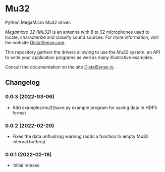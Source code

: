 # Mu32

Python MegaMicro Mu32 driver.

*Megamicro 32 (Mu32)* is an antenna with 8 to 32 microphones used to locate, characterize and classify sound sources. For more information, visit the website [DistalSense.com](https://distalsense.com).

This repository gathers the drivers allowing to use the *Mu32* system, an API to write your application programs as well as many illustrative examples.

Consult the documentation on the site [DistalSense.io](https://DistalSense.io).

## Changelog

### 0.0.3 (2022-03-06)

* Add examples/mu32save.py example program for saving data in HDF5 format

### 0.0.2 (2022-02-20)

* Fixes the data unflushing warning (adds a function to empty Mu32 internal buffers)

### 0.0.1 (2022-02-18)

* Initial release
